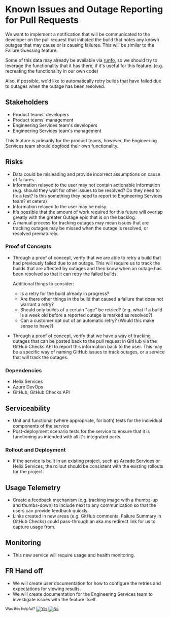 # Known Issues and Outage Reporting for Pull Requests

We want to implement a notification that will be communicated to the developer on the pull request that initiated the build that notes any known outages that may cause or is causing failures. This will be similar to the Failure Guessing feature. 

Some of this data may already be available via [runfo](https://github.com/jaredpar/runfo/tree/master/runfo), so we should try to leverage the functionality that it has there, if it's useful for this feature. (e.g. recreating the functionality in our own code)

Also, if possible, we'd like to automatically retry builds that have failed due to outages when the outage has been resolved. 

## Stakeholders
- Product teams' developers
- Product teams' management
- Engineering Services team's developers
- Engineering Services team's management

This feature is primarily for the product teams, however, the Engineering Services team should dogfood their own functionality. 

## Risks

- Data could be misleading and provide incorrect assumptions on cause of failures. 
- Information relayed to the user may not contain actionable information (e.g. should they wait for other issues to be resolved? Do they need to fix a test? Is this something they need to report to Engineering Services team? et cetera)
- Information relayed to the user may be noisy. 
- It's possible that the amount of work required for this future will overlap greatly with the greater Outage epic that is on the backlog. 
- A manual process for tracking outages may mean issues that are tracking outages may be missed when the outage is resolved, or resolved prematurely. 

### Proof of Concepts

- Through a proof of concept, verify that we are able to retry a build that had previously failed due to an outage. This will require us to track the builds that are affected by outages and then know when an outage has been resolved so that it can retry the failed builds. 

  Additional things to consider: 
  - Is a retry for the build already in progress? 
  - Are there other things in the build that caused a failure that does not warrant a retry? 
  - Should only builds of a certain "age" be retried? (e.g. what if a build is a week old before a reported outage is marked as resolved?)
  - Can a customer opt out of an automatic retry? (Would this make sense to have?)

- Through a proof of concept, verify that we have a way of tracking outages that can be posted back to the pull request in GitHub via the GitHub Checks API to report this information back to the user. This may be a specific way of naming GitHub issues to track outages, or a service that will track the outages. 

### Dependencies

- Helix Services
- Azure DevOps
- GitHub, GitHub Checks API

## Serviceability

- Unit and functional (where appropriate, for both) tests for the individual components of the service
- Post-deployment scenario tests for the service to ensure that it is functioning as intended with all it's integrated parts. 

### Rollout and Deployment

- If the service is built in an existing project, such as Arcade Services or Helix Services, the rollout should be consistent with the existing rollouts for the project. 

## Usage Telemetry

- Create a feedback mechanism (e.g. tracking image with a thumbs-up and thumbs-down) to include next to any communication so that the users can provide feedback quickly. 
- Links created in new areas (e.g. GitHub comments, Failure Summary in GitHub Checks) could pass-through an aka.ms redirect link for us to capture usage from. 

## Monitoring

- This new service will require usage and health monitoring. 

## FR Hand off

- We will create user documentation for how to configure the retries and expectations for viewing results. 
- We will create documentation for the Engineering Services team to investigate issues with the feature itself. 

<!-- Begin Generated Content: Doc Feedback -->
<sub>Was this helpful? [![Yes](https://helix.dot.net/f/ip/5?p=Documentation%5CProject-Docs%5CDev%20Workflow%5CKnown%20Issues%20-%20arcade5963.md)](https://helix.dot.net/f/p/5?p=Documentation%5CProject-Docs%5CDev%20Workflow%5CKnown%20Issues%20-%20arcade5963.md) [![No](https://helix.dot.net/f/in)](https://helix.dot.net/f/n/5?p=Documentation%5CProject-Docs%5CDev%20Workflow%5CKnown%20Issues%20-%20arcade5963.md)</sub>
<!-- End Generated Content-->
